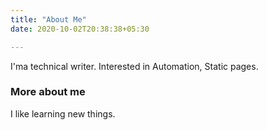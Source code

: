 ```yaml
---
title: "About Me"
date: 2020-10-02T20:38:38+05:30

---
```


I'ma technical writer. Interested in Automation, Static pages.

### More about me

I like learning new things.